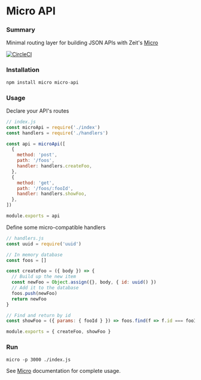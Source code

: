 # Micro API

### Summary

Minimal routing layer for building JSON APIs with Zeit's [Micro](https://github.com/zeit/micro)

[![CircleCI](https://circleci.com/gh/possibilities/micro-api.svg?style=svg)](https://circleci.com/gh/possibilities/micro-api)

### Installation

```javascript
npm install micro micro-api
```

### Usage

Declare your API's routes

```javascript
// index.js
const microApi = require('./index')
const handlers = require('./handlers')

const api = microApi([
  {
    method: 'post',
    path: '/foos',
    handler: handlers.createFoo,
  },
  {
    method: 'get',
    path: '/foos/:fooId',
    handler: handlers.showFoo,
  },
])

module.exports = api
```

Define some micro-compatible handlers

```javascript
// handlers.js
const uuid = require('uuid')

// In memory database
const foos = []

const createFoo = ({ body }) => {
  // Build up the new item
  const newFoo = Object.assign({}, body, { id: uuid() })
  // Add it to the database
  foos.push(newFoo)
  return newFoo
}

// Find and return by id
const showFoo = ({ params: { fooId } }) => foos.find(f => f.id === fooId)

module.exports = { createFoo, showFoo }
```

### Run

```
micro -p 3000 ./index.js
```

See [Micro](https://github.com/zeit/micro#documentation) documentation for complete usage.
